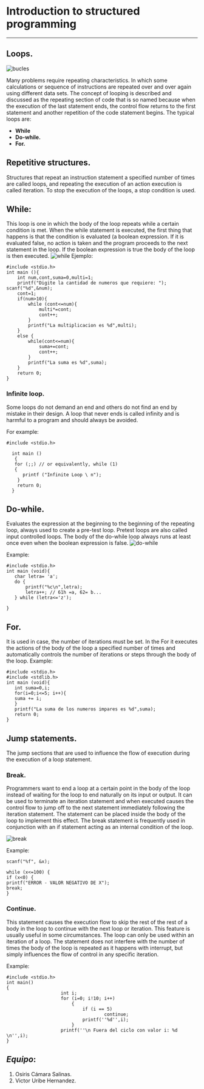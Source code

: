 # **Introduction to structured programming**
-------------------------------------------------------------------------------------------------------------------------
## Loops.
![bucles](https://cdn1.iconfinder.com/data/icons/it-terms/512/loop-512.png)   

Many problems require repeating characteristics. In which some calculations or sequence of instructions are repeated over and over again using different data sets.
The concept of looping is described and discussed as the repeating section of code that is so named because when the execution of the last statement ends, the control flow returns to the first statement and another repetition of the code statement begins.
The typical loops are:
- **While**
- **Do-while.**
- **For.**   

## Repetitive structures.
Structures that repeat an instruction statement a specified number of times are called loops, and repeating the execution of an action execution is called iteration.
To stop the execution of the loops, a stop condition is used.   

## While:
This loop is one in which the body of the loop repeats while a certain condition is met. When the while statement is executed, the first thing that happens is that the condition is evaluated (a boolean expression. If it is evaluated false, no action is taken and the program proceeds to the next statement in the loop. If the boolean expression is true the body of the loop is then executed.
![while](https://encrypted-tbn0.gstatic.com/images?q=tbn%3AANd9GcRy9ZfrgBNgTXsJN44iTv1VFh6J8S_6_90__jFimOuFe5LoQdqr&usqp=CAU)
Ejemplo:
```
#include <stdio.h>
int main (){
	int num,cont,suma=0,multi=1;
	printf("Digite la cantidad de numeros que requiere: ");	scanf("%d",&num);
	cont=1;
	if(num>10){
		while (cont<=num){
			multi*=cont;
			cont++;
		}
		printf("La multiplicacion es %d",multi);
	}
	else {
		while(cont<=num){
			suma+=cont;
			cont++;
		}
		printf("La suma es %d",suma);
	}
	return 0;
}
```
### Infinite loop.
Some loops do not demand an end and others do not find an end by mistake in their design. A loop that never ends is called infinity and is harmful to a program and should always be avoided. 

For example:
```
#include <stdio.h>
 
  int main ()
   {
   for (;;) // or equivalently, while (1)
   {
      printf ("Infinite Loop \ n");
    }
    return 0;
  }
  ```
  
## Do-while.
Evaluates the expression at the beginning to the beginning of the repeating loop, always used to create a pre-test loop. Pretest loops are also called input controlled loops.
The body of the do-while loop always runs at least once even when the boolean expression is false.
![do-while](https://www.utn.edu.ec/reduca/programacion/estructuras/RepetitivasHagaMientras.png)   

Example:
 ```
#include <stdio.h>
int main (void){
	char letra= 'a';
	do {
		printf("%c\n",letra);
		letra++; // 61h =a, 62= b...
	} while (letra<='z');
	
}
 ```
 
## For.
It is used in case, the number of iterations must be set. In the For it executes the actions of the body of the loop a specified number of times and automatically controls the number of iterations or steps through the body of the loop.
Example:
 ```
#include <stdio.h>
#include <stdlib.h>
int main (void){
	int suma=0,i;
	for(i=0;i<=5; i++){
 	suma += i;
	}
	printf("La suma de los numeros impares es %d",suma);
	return 0;
}
 ```  
## Jump statements.
The jump sections that are used to influence the flow of execution during the execution of a loop statement.

### Break.
Programmers want to end a loop at a certain point in the body of the loop instead of waiting for the loop to end naturally on its input or output.
It can be used to terminate an iteration statement and when executed causes the control flow to jump off to the next statement immediately following the iteration statement. The statement can be placed inside the body of the loop to implement this effect.
The break statement is frequently used in conjunction with an if statement acting as an internal condition of the loop.   

![break](https://beginnersbook.com/wp-content/uploads/2017/09/break_statement_C.jpg)

Example:
```
scanf("%f", &x);

while (x<=100) {
if (x<0) {
printf("ERROR - VALOR NEGATIVO DE X");
break;
}
```
### Continue.
This statement causes the execution flow to skip the rest of the rest of a body in the loop to continue with the next loop or iteration. This feature is usually useful in some circumstances.
The loop can only be used within an iteration of a loop. The statement does not interfere with the number of times the body of the loop is repeated as it happens with interrupt, but simply influences the flow of control in any specific iteration.

Example:
```
#include <stdio.h>
int main()
{
                    int i;
                    for (i=0; i!10; i++)
                      	{
                            if (i == 5)
                                    continue;
                            printf(''%d'',i);
                      	}
                    printf(''\n Fuera del ciclo con valor i: %d \n'',i);
}

```

## ***Equipo***:
1. Osiris Cámara Salinas.
2. Victor Uribe Hernandez. 
